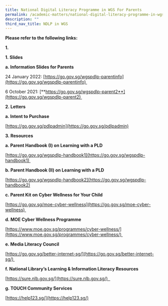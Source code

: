 ```yaml
---
title: National Digital Literacy Programme in WGS For Parents
permalink: /academic-matters/national-digital-literacy-programme-in-wgs/for-parents/
description: ""
third_nav_title: NDLP in WGS
---
```

****Please refer to the following links:****

**1.**      

**1. Slides**

**a. Information Slides for Parents**

24 January 2022: [https://go.gov.sg/wgspdlp-parentinfo](https://go.gov.sg/wgspdlp-parentinfo) 

6 October 2021: [**https://go.gov.sg/wgspdlp-parent2**](https://go.gov.sg/wgspdlp-parent2) 

  

**2. Letters**

**a. Intent to Purchase** 

[https://go.gov.sg/pdlpadmin](https://go.gov.sg/pdlpadmin)

  

**3. Resources**

**a. Parent Handbook (I) on Learning with a PLD**

[https://go.gov.sg/wgspdlp-handbook1](https://go.gov.sg/wgspdlp-handbook1) 

  

**b. Parent Handbook (II) on Learning with a PLD** 

[https://go.gov.sg/wgspdlp-handbook2](https://go.gov.sg/wgspdlp-handbook2)

  

**c. Parent Kit on Cyber Wellness for Your Child** 

[https://go.gov.sg/moe-cyber-wellness](https://go.gov.sg/moe-cyber-wellness) 

  

**d. MOE Cyber Wellness Programme** 

[https://www.moe.gov.sg/programmes/cyber-wellness/](https://www.moe.gov.sg/programmes/cyber-wellness/) 

  

**e. Media Literacy Council** 

[https://go.gov.sg/better-internet-sg/](https://go.gov.sg/better-internet-sg/) 

  

**f. National Library’s Learning & Information Literacy Resources**

[https://sure.nlb.gov.sg/](https://sure.nlb.gov.sg/)  

  

**g. TOUCH Community Services** 

[https://help123.sg/](https://help123.sg/)